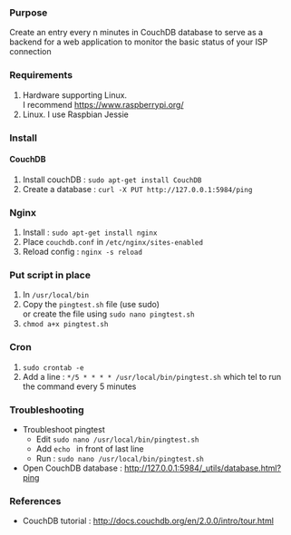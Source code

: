 ### Purpose
Create an entry every n minutes in CouchDB database 
to serve as a backend for a web application 
to monitor the basic status of your ISP connection
### Requirements
1. Hardware supporting Linux.  
I recommend https://www.raspberrypi.org/ 
2. Linux. I use Raspbian Jessie
### Install
#### CouchDB
1. Install couchDB : `sudo apt-get install CouchDB`
2. Create a database : `curl -X PUT http://127.0.0.1:5984/ping`
### Nginx
1. Install : `sudo apt-get install nginx`
2. Place `couchdb.conf` in `/etc/nginx/sites-enabled`
3. Reload config : `nginx -s reload`
### Put script in place
1. In `/usr/local/bin`
2. Copy the `pingtest.sh` file (use sudo)  
or create the file using `sudo nano pingtest.sh`
3. `chmod a+x pingtest.sh`
### Cron
1. `sudo crontab -e`
2. Add a line : `*/5 * * * * /usr/local/bin/pingtest.sh`
which tel to run the command every 5 minutes
### Troubleshooting
* Troubleshoot pingtest
   * Edit `sudo nano /usr/local/bin/pingtest.sh` 
   * Add `echo ` in front of last line
   * Run : `sudo nano /usr/local/bin/pingtest.sh`
* Open CouchDB database : http://127.0.0.1:5984/_utils/database.html?ping
### References
* CouchDB tutorial : http://docs.couchdb.org/en/2.0.0/intro/tour.html
